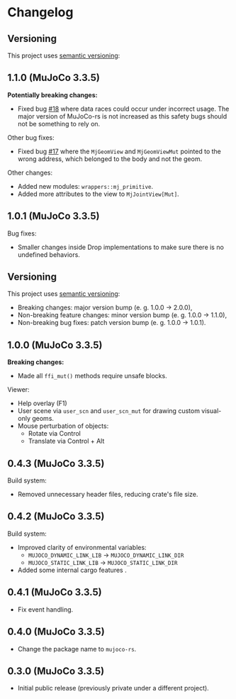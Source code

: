# Changelog

## Versioning
This project uses [semantic versioning](https://semver.org/):

## 1.1.0 (MuJoCo 3.3.5)
**Potentially breaking changes:**
- Fixed bug [#18](https://github.com/davidhozic/mujoco-rs/issues/18) where data races could occur
  under incorrect usage. The major version of MuJoCo-rs is not increased as this safety bugs
  should not be something to rely on.

Other bug fixes:
- Fixed bug [#17](https://github.com/davidhozic/mujoco-rs/issues/17) where the `MjGeomView` and `MjGeomViewMut`
  pointed to the wrong address, which belonged to the body and not the geom.

Other changes:
- Added new modules: `wrappers::mj_primitive`.
- Added more attributes to the view to `MjJointView[Mut]`.

## 1.0.1 (MuJoCo 3.3.5)
Bug fixes:
- Smaller changes inside Drop implementations to make sure there is no undefined behaviors.
## Versioning
This project uses [semantic versioning](https://semver.org/):
- Breaking changes: major version bump (e. g. 1.0.0 -> 2.0.0),
- Non-breaking feature changes: minor version bump (e. g. 1.0.0 -> 1.1.0),
- Non-breaking bug fixes: patch version bump (e. g. 1.0.0 -> 1.0.1).


## 1.0.0 (MuJoCo 3.3.5)
**Breaking changes:**
- Made all `ffi_mut()` methods require unsafe blocks.

Viewer:
- Help overlay (F1)
- User scene via `user_scn` and `user_scn_mut` for drawing custom visual-only geoms.
- Mouse perturbation of objects:
    - Rotate via Control
    - Translate via Control + Alt

## 0.4.3 (MuJoCo 3.3.5)
Build system:
- Removed unnecessary header files, reducing crate's file size.

## 0.4.2 (MuJoCo 3.3.5)
Build system:
- Improved clarity of environmental variables:
    - `MUJOCO_DYNAMIC_LINK_LIB` -> `MUJOCO_DYNAMIC_LINK_DIR`
    - `MUJOCO_STATIC_LINK_LIB` -> `MUJOCO_STATIC_LINK_DIR`
- Added some internal cargo features .

## 0.4.1 (MuJoCo 3.3.5)
- Fix event handling.

## 0.4.0 (MuJoCo 3.3.5)
- Change the package name to `mujoco-rs`.

## 0.3.0 (MuJoCo 3.3.5)
- Initial public release (previously private under a different project).
